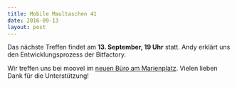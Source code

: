 ```yaml
---
title: Mobile Maultaschen 41
date: 2016-09-13
layout: post
---
```


Das nächste Treffen findet am **13. September, 19 Uhr** statt. Andy erklärt uns den Entwicklungsprozess der Bitfactory.

Wir treffen uns bei moovel im [neuen Büro am Marienplatz](https://www.google.de/maps/place/Hauptst%C3%A4tter+Str.+149,+70180+Stuttgart/@48.7644413,9.1677958,17z/data=!3m1!4b1!4m2!3m1!1s0x4799db510949fc7b:0xdb8ea86fe4718662?hl=en). Vielen lieben Dank für die Unterstützung!
